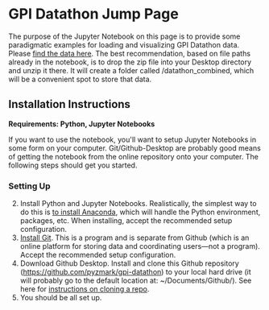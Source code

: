 # GPI Datathon Jump Page
The purpose of the Jupyter Notebook on this page is to provide some paradigmatic examples for loading and visualizing GPI Datathon data. Please [find the data here](https://www.dropbox.com/scl/fi/3gn6ftwcvckaoy61ukw75/datathon_combined.zip?rlkey=ixgximrjzvbshcn0v2pjm6bew&dl=0). The best recommendation, based on file paths already in the notebook, is to drop the zip file into your Desktop directory and unzip it there. It will create a folder called /datathon_combined, which will be a convenient spot to store that data.

## Installation Instructions
**Requirements: Python, Jupyter Notebooks**

If you want to use the notebook, you'll want to setup Jupyter Notebooks in some form on your computer. Git/Github-Desktop are probably good means of getting the notebook from the online repository onto your computer. The following steps should get you started.
### Setting Up
2. Install Python and Jupyter Notebooks. Realistically, the simplest way to do this is [to install Anaconda](https://www.anaconda.com), which will handle the Python environment, packages, etc. When installing, accept the recommended setup configuration.
3. [Install Git](https://git-scm.com/downloads). This is a program and is separate from Github (which is an online platform for storing data and coordinating users—not a program). Accept the recommended setup configuration. 
5. Download Github Desktop. Install and clone this Github repository (https://github.com/pyzmark/gpi-datathon) to your local hard drive (it will probably go to the default location at: ~/Documents/Github/). See here for [instructions on cloning a repo](https://docs.github.com/en/desktop/adding-and-cloning-repositories/cloning-a-repository-from-github-to-github-desktop).
6. You should be all set up.